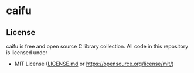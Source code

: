 # caifu

## License
caifu is free and open source C library collection. All code in this repository is licensed under
- MIT License ([LICENSE.md](https://github.com/Maksasj/caifu/blob/master/LICENSE.md) or https://opensource.org/license/mit/)